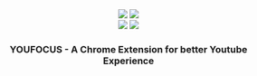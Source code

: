 <div align="center">
<image src="https://img.shields.io/github/package-json/v/leizzo/youfocus" />
<image src="https://github.com/leizzo/youfocus/actions/workflows/browser-extension.yml/badge.svg" >
</div>
<div align="center">
<image src="https://img.shields.io/chrome-web-store/v/youfocus" />
<image src="https://img.shields.io/chrome-web-store/stars/youfocus?label=chrome%20web%20store%20rating">
</div>

<h3 align="center"><b>YOU<b>FOCUS - A Chrome Extension for better Youtube Experience</h3>
